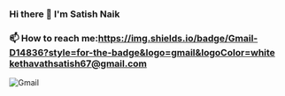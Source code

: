### Hi there 👋 I'm Satish Naik
###
### 📫 How to reach me:https://img.shields.io/badge/Gmail-D14836?style=for-the-badge&logo=gmail&logoColor=white kethavathsatish67@gmail.com
![Gmail](https://komarev.com/ghpvc/?satishnaik4567=your-github-satishnaik4567&style=flat-square)
<!--
**satishnaik4567/satishnaik4567** is a ✨ _special_ ✨ repository because its `README.md` (this file) appears on your GitHub profile.

Here are some ideas to get you started:

- 🔭 I’m currently working on ..
###🌱 I’m currently learning 
- 👯 I’m looking to collaborate on ...
- 🤔 I’m looking for help with ...
- 💬 Ask me abou
 📫 How to reach me:https://img.shields.io/badge/Gmail-D14836?style=for-the-badge&logo=gmail&logoColor=white kethavathsatish67@gmail.com
- 😄 Pronouns: ...
- ⚡ Fun fact: ...
-->
